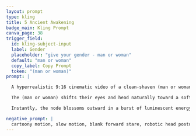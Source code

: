```yaml
---
layout: prompt
type: kling
title: 5 Ancient Awakening
badge_main: Kling Prompt
canva_page: 38
trigger_field:
  id: kling-subject-input
  label: Gender
  placeholder: "give your gender - man or woman"
  default: "man or woman"
  copy_label: Copy Prompt
  token: "(man or woman)"
prompt: |

  A hyperrealistic 9:16 cinematic video of a clean-shaven (man or woman) standing in a misty, overgrown jungle clearing before a vine-covered alien wall. They wear a plain dark blue T-shirt damp with rainforest humidity.

  The (man or woman) shifts their eyes and head naturally toward a softly glowing node embedded in the stone surface, focusing with calm, deliberate awareness. With smooth, intentional motion, they raise a hand and press the button.

  Instantly, the node blossoms outward in a burst of luminescent energy. A high-tech holographic circle blooms from the wall, layering radiant translucent light that rotates and pulses with believable, natural motion. Ambient air distorts subtly and light reflections dance across the (man or woman)'s face and shoulders. They lean forward slightly, studying the interface in fascinated awe. Cinematic handheld steadiness and natural 1× speed preserve the grounded realism, as if filmed on an iPhone Pro Max 16.

negative_prompt: |
  cartoony motion, slow motion, blank forward stare, robotic head posture, stiff upper body, jerky button press, flickering hologram, glowing glitches, pixelation, jitter, harsh light flashes, motion blur
---
```

